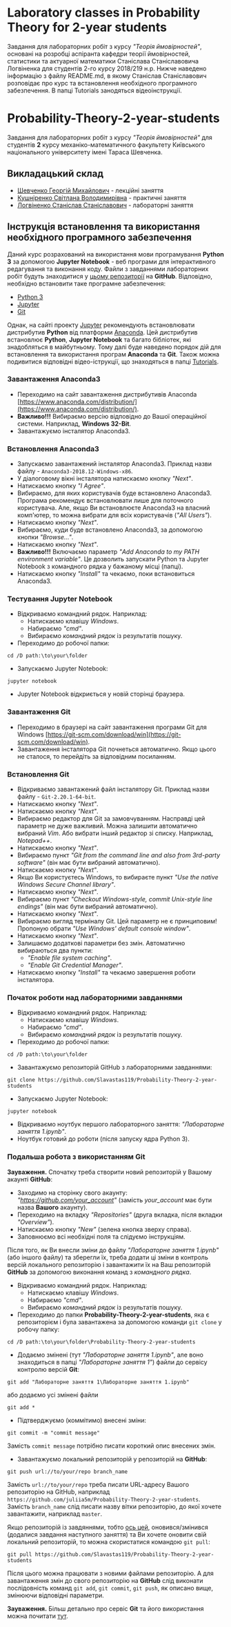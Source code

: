# Laboratory classes in Probability Theory for 2-year students

Завдання для лабораторних робіт з курсу *"Теорія ймовірностей"*, основані на розробці аспіранта кафедри теорії ймовірностей, статистики та актуарної математики Станіслава Станіславовича Логвіненка для студентів 2-го курсу 2018/219 н.р. Нижче наведено інформацію з файлу README.md, в якому Станіслав Станіславович розповідає про курс та встановлення необхідного програмного забезпечення. В папці Tutorials занодяться відеоінструкції. 

# Probability-Theory-2-year-students

Завдання для лабораторних робіт з курсу *"Теорія ймовірностей"* для студентів **2** курсу механіко-математичного факультету Київського національного університету імені Тараса Шевченка.


## Викладацький склад
- [Шевченко Георгій Михайлович](http://probability.univ.kiev.ua/index.php?page=userinfo&person=zhoraster&lan=ua) - лекційні заняття
- [Кушніренко Світлана Володимирівна](http://generalmath.knu.ua/kushnirenko-svitlana-volodymyrivna/) - практичні заняття
- [Логвіненко Станіслав Станіславович](http://probability.univ.kiev.ua/index.php?page=userinfo&person=slogvinenko&lan=ua) - лабораторні заняття


## Інструкція встановлення та використання необхідного програмного забезпечення
Даний курс розрахований на використання мови програмування **Python 3** за допомогою **Jupyter Notebook** - веб програми для інтерактивного редагування та виконання коду.
Файли з завданнями лабораторних робіт будуть знаходитися у [цьому репозиторії](https://github.com/Slavastas119/Probability-Theory-2-year-students) на **GitHub**.
Відповідно, необхідно встановити таке програмне забезпечення:
- [Python 3](https://www.python.org/)
- [Jupyter](https://jupyter.org/)
- [Git](https://git-scm.com/)

Однак, на сайті проекту [Jupyter](https://jupyter.org/) рекомендують встановлювати дистрибутив **Python** від платформи [Anaconda](https://www.anaconda.com/).
Цей дистрибутив встановлює **Python**, **Jupyter Notebook** та багато бібліотек, які знадобляться в майбутньому.
Тому далі буде наведено порядок дій для встановлення та використання програм **Anaconda** та **Git**.
Також можна подивитися відповідні відео-іструкції, що знаходяться в папці [Tutorials](https://github.com/Slavastas119/Probability-Theory-2-year-students/tree/master/Tutorials).

### Завантаження Anaconda3
- Переходимо на сайт завантаження дистрибутивів Anaconda [https://www.anaconda.com/distribution/](https://www.anaconda.com/distribution/).
- **Важливо!!!** Вибираємо версію відповідно до Вашої операційної системи. Наприклад, **Windows 32-Bit**.
- Завантажуємо інсталятор Anaconda3.

### Встановлення Anaconda3
- Запускаємо завантажений інсталятор Anaconda3. Приклад назви файлу - `Anaconda3-2018.12-Windows-x86`.
- У діалоговому вікні інсталятора натискаємо кнопку *"Next"*.
- Натискаємо кнопку *"I Agree"*.
- Вибираємо, для яких користувачів буде встановлено Anaconda3. Програма рекомендує встановлювати лише для поточного користувача. Але, якщо Ви встановлюєте Anaconda3 на власний комп'ютер, то можна вибрати для всіх користувачів (*"All Users"*).
- Натискаємо кнопку *"Next"*.
- Вибираємо, куди буде встановлено Anaconda3, за допомогою кнопки *"Browse..."*.
- Натискаємо кнопку *"Next"*.
- **Важливо!!!** Включаємо параметр *"Add Anaconda to my PATH environment variable"*. Це дозволить запускати Python та Jupyter Notebook з командного рядка у бажаному місці (папці).
- Натискаємо кнопку *"Install"* та чекаємо, поки встановиться Anaconda3.

### Тестування Jupyter Notebook
- Відкриваємо командний рядок. Наприклад:
  - Натискаємо клавішу *Windows*.
  - Набираємо *"cmd"*.
  - Вибираємо *командний рядок* із результатів пошуку.
- Переходимо до робочої папки:
```
cd /D path:\to\your\folder
```
- Запускаємо Jupyter Notebook:
```
jupyter notebook
```
- Jupyter Notebook відкриється у новій сторінці браузера.

### Завантаження Git
- Переходимо в браузері на сайт завантаження програми Git для Windows [https://git-scm.com/download/win](https://git-scm.com/download/win).
- Завантаження інсталятора Git почнеться автоматично. Якщо цього не сталося, то перейдіть за відповідним посиланням.

### Встановлення Git
- Відкриваємо завантажений файл інсталятору Git. Приклад назви файлу - `Git-2.20.1-64-bit`.
- Натискаємо кнопку *"Next"*.
- Натискаємо кнопку *"Next"*.
- Вибираємо редактор для Git за замовчуванням. Насправді цей параметр не дуже важливий. Можна залишити автоматично вибраний *Vim*. Або вибрати інший редактор зі списку. Наприклад, *Notepad++*.
- Натискаємо кнопку *"Next"*.
- Вибираємо пункт *"Git from the command line and also from 3rd-party software"* (він має бути вибраний автоматично).
- Натискаємо кнопку *"Next"*.
- Якщо Ви користуєтесь Windows, то вибираєте пункт *"Use the native Windows Secure Channel library"*.
- Натискаємо кнопку *"Next"*.
- Вибираємо пункт *"Checkout Windows-style, commit Unix-style line endings"* (він має бути вибраний автоматично).
- Натискаємо кнопку *"Next"*.
- Вибираємо вигляд терміналу Git. Цей параметр не є принциповим! Пропоную обрати *"Use Windows' default console window"*.
- Натискаємо кнопку *"Next"*.
- Залишаємо додаткові параметри без змін. Автоматично вибираються два пункти:
  - *"Enable file system caching"*.
  - *"Enable Git Credential Manager"*.
- Натискаємо кнопку *"Install"* та чекаємо завершення роботи інсталятора.

### Початок роботи над лабораторними завданнями
- Відкриваємо командний рядок. Наприклад:
  - Натискаємо клавішу *Windows*.
  - Набираємо *"cmd"*.
  - Вибираємо *командний рядок* із результатів пошуку.
- Переходимо до робочої папки:
```
cd /D path:\to\your\folder
```
- Завантажуємо репозиторій GitHub з лабораторними завданнями:
```
git clone https://github.com/Slavastas119/Probability-Theory-2-year-students
```
- Запускаємо Jupyter Notebook:
```
jupyter notebook
```
- Відкриваємо ноутбук першого лабораторного заняття: *"Лабораторне заняття 1.ipynb"*.
- Ноутбук готовий до роботи (після запуску ядра Python 3).

### Подальша робота з використанням Git
**Зауваження.** Спочатку треба створити новий репозиторій у Вашому акаунті **GitHub**:
- Заходимо на сторінку свого акаунту: *"https://github.com/your_account"* (замість *your_account* має бути назва **Вашого** акаунту).
- Переходимо на вкладку *"Repositories"* (друга вкладка, після вкладки *"Overview"*).
- Натискаємо кнопку *"New"* (зелена кнопка зверху справа).
- Заповнюємо всі необхідні поля та слідуємо інструкціям.

Після того, як Ви внесли зміни до файлу *"Лабораторне заняття 1.ipynb"* (або іншого файлу) та зберегли їх, треба додати ці зміни в контроль версій локального репозиторію і завантажити їх на Ваш репозиторій **GitHub** за допомогою виконання команд з *командного рядка*.
- Відкриваємо командний рядок. Наприклад:
  - Натискаємо клавішу *Windows*.
  - Набираємо *"cmd"*.
  - Вибираємо *командний рядок* із результатів пошуку.
- Переходимо до папки **Probability-Theory-2-year-students**, яка є репозиторієм і була завантажена за допомогою команди `git clone` у робочу папку:
```
cd /D path:\to\your\folder\Probability-Theory-2-year-students
```
- Додаємо змінені (тут *"Лабораторне заняття 1.ipynb"*, але воно знаходиться в папці *"Лабораторне заняття 1"*) файли до сервісу контролю версій **Git**:
```
git add "Лабораторне заняття 1\Лабораторне заняття 1.ipynb"
```
або додаємо усі змінені файли
```
git add *
```
- Підтверджуємо (коммітимо) внесені зміни:
```
git commit -m "commit message"
```
Замість `commit message` потрібно писати короткий опис внесених змін.
- Завантажуємо локальний репозиторій у репозиторій на **GitHub**:
```
git push url://to/your/repo branch_name
```
Замість `url://to/your/repo` треба писати URL-адресу Вашого репозиторію на GitHub, наприклад `https://github.com/juliia5m/Probability-Theory-2-year-students`.
Замість `branch_name` слід писати назву вітки репозиторію, до якої хочете завантажити, наприклад `master`.

Якщо репозиторій із завдяннями, тобто [ось цей](https://github.com/Slavastas119/Probability-Theory-2-year-students), оновився/змінився (додалися завдання наступного заняття) та Ви хочете оновити свій локальний репозиторій, то можна скористатися командою `git pull`:
```
git pull https://github.com/Slavastas119/Probability-Theory-2-year-students
```
Після цього можна працювати з новими файлами репозиторію.
А для завантаження змін до свого репозиторію на **GitHub** слід виконати послідовність команд `git add`, `git commit`, `git push`, як описано вище, змінюючи відповідні параметри.

**Зауваження.** Більш детально про сервіс **Git** та його використання можна почитати [тут](http://rogerdudler.github.io/git-guide/).

